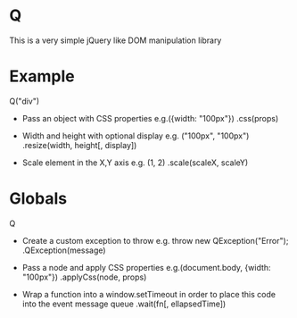 # Q
This is a very simple jQuery like DOM manipulation library

# Example
Q("div")

- Pass an object with CSS properties e.g.({width: "100px"})
.css(props)

- Width and height with optional display e.g. ("100px", "100px") 
.resize(width, height[, display]) 

- Scale element in the X,Y axis e.g. (1, 2)
.scale(scaleX, scaleY)

# Globals

Q

- Create a custom exception to throw e.g. throw new QException("Error");
.QException(message) 

- Pass a node and apply CSS properties e.g.(document.body, {width: "100px"})
.applyCss(node, props)

- Wrap a function into a window.setTimeout in order to place this code into the event message queue
.wait(fn[, ellapsedTime]) 
